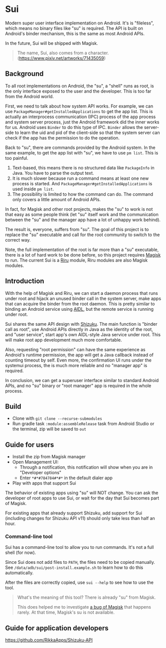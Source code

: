 # Sui

Modern super user interface implementation on Android. It's is "fileless", which means no binary files like "su" is required. The API is built on Android's binder mechanism, this is the same as most Android APIs.

In the future, Sui will be shipped with Magisk.

> The name, Sui, also comes from a character. (<https://www.pixiv.net/artworks/71435059>)

## Background

To all root implementations on Android, the "su", a "shell" runs as root, is the only interface exposed to the user and the developer. This is too far from the Android world.

First, we need to talk about how system API works. For example, we can use `PackageManager#getInstalledApplications` to get the app list. This is actually an interprocess communication (IPC) process of the app process and system server process, just the Android framework did the inner works for us. Android uses `Binder` to do this type of IPC. `Binder` allows the server-side to learn the uid and pid of the client-side so that the system server can check if the app has the permission to do the operation.

Back to "su", there are commands provided by the Android system. In the same example, to get the app list with "su", we have to use `pm list`. This is too painful.

1. Text-based, this means there is no structured data like `PackageInfo` in Java. You have to parse the output text.
2. It is much slower because run a command means at least one new process is started. And `PackageManager#getInstalledApplications` is used inside `pm list`.
3. The possibility is limited to how the command can do. The command only covers a little amount of Android APIs.

In fact, for Magisk and other root projects, makes the "su" to work is not that easy as some people think (let "su" itself work and the communication between the "su" and the manager app have a lot of unhappy work behind).

The result is, everyone, suffers from "su". The goal of this project is to replace the "su" executable and call for the root community to switch to the correct way.

Note, the full implementation of the root is far more than a "su" executable, there is a lot of hard work to be done before, so this project requires [Magisk](https://github.com/topjohnwu/Magisk/) to run. The current Sui is a [Riru](https://github.com/RikkaApps/Riru) module, Riru modules are also Magisk modules.

## Introduction

With the help of Magisk and Riru, we can start a daemon process that runs under root and hijack an unused binder call in the system server, make apps that can acquire the binder from the root daemon. This is pretty similar to binding an Android service using [AIDL](https://developer.android.com/guide/components/aidl), but the remote service is running under root.

Sui shares the same API design with [Shizuku](https://github.com/RikkaApps/Shizuku). The main function is "binder call as root", use Android APIs directly in Java as the identity of the root, and "user service", start app's own AIDL-style Java service under root. This will make root app development much more comfortable.

Also, requesting "root permission" can have the same experience as Android's runtime permission, the app will get a Java callback instead of counting timeout by self. Even more, the confirmation UI runs under the systemui process, the is much more reliable and no "manager app" is required.

In conclusion, we can get a superuser interface similar to standard Android APIs, and no "su" binary or "root manager" app is required in the whole process.

## Build

* Clone with `git clone --recurse-submodules`
* Run gradle task `:module:assembleRelease` task from Android Studio or the terminal, zip will be saved to `out`

## Guide for users

* Install the zip from Magisk manager
* Open Management UI:
  - Through a notification, this notification will show when you are in "Developer options"
  - Enter `*#*#784784#*#*` in the default dialer app
* Play with apps that support Sui

The behavior of existing apps using "su" will NOT change. You can ask the developer of root apps to use Sui, or wait for the day that Sui becomes part of Magisk.

For existing apps that already support Shizuku, add support for Sui (including changes for Shizuku API v11) should only take less than half an hour.

### Command-line tool

Sui has a command-line tool to allow you to run commands. It's not a full shell (for now).

Since Sui does not add files to `PATH`, the files need to be copied manually. See `/data/adb/sui/post-install.example.sh` to learn how to do this automatically.

After the files are correctly copied, use `sui --help` to see how to use the tool.

> What's the meaning of this tool? There is already "su" from Magisk.
> 
> This does helped me to investigate [a bug of Magisk](https://github.com/topjohnwu/Magisk/issues/3976) that happens rarely. At that time, Magisk's su is not available. 

## Guide for application developers

https://github.com/RikkaApps/Shizuku-API